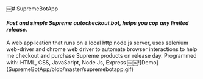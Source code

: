 ￼# SupremeBotApp
<h4><i>Fast and simple Supreme autocheckout bot, helps you cop any limited release.</i></h4> 
  A web application that runs on a local http  node js server, uses selenium web-driver and chrome web driver to automate browser interactions to help me checkout and purchase Supreme products on release day. Programmed with: HTML, CSS, JavaScript, Node Js, Express 
￼￼![Demo](SupremeBotApp/blob/master/supremebotapp.gif)
